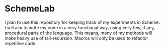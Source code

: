 # SchemeLab
I plan to use this repository for keeping track of my experiments
in Scheme.
I will aim to write my code in a very functional way, using very few,
if any, procedural parts of the language.
This means, many of my methods will make heavy use of tail-recursion.
Macros will only be used to refactor repetitive code.